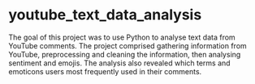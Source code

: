 # youtube_text_data_analysis
The goal of this project was to use Python to analyse text data from YouTube comments. The project comprised gathering information from YouTube, preprocessing and cleaning the information, then analysing sentiment and emojis. The analysis also revealed which terms and emoticons users most frequently used in their comments.
